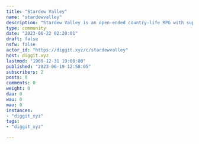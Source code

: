 ```yaml
---
title: "Stardew Valley" 
name: "stardewvalley"
description: "Stardew Valley is an open-ended country-life RPG with support for 1–4 players. (Multiplayer isn't supported on mobile). See the game's [Wikipedia](https://en.m.wikipedia.org/wiki/Stardew_Valley) article. "
type: community
date: "2023-06-22 02:20:01"
draft: false
nsfw: false
actor_id: "https://diggit.xyz/c/stardewvalley"
host: diggit.xyz
lastmod: "1969-12-31 19:00:00"
published: "2023-06-19 12:58:05"
subscribers: 2
posts: 0
comments: 0
weight: 0
dau: 0
wau: 0
mau: 0
instances:
- "diggit_xyz"
tags: 
- "diggit_xyz"

---
```

